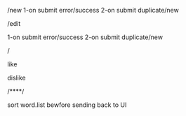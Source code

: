 /new
1-on submit error/success
2-on submit duplicate/new

/edit

1-on submit error/success
2-on submit duplicate/new

/

like

dislike

/\*\*\*\*/

sort word.list bewfore sending back to UI
